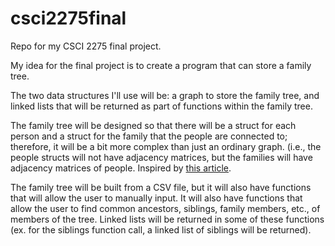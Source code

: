 # csci2275final
Repo for my CSCI 2275 final project.

My idea for the final project is to create a program that can store a family tree. 

The two data structures I'll use will be:  a graph to store the family tree, and linked lists that will be returned as part of functions within the family tree. 

The family tree will be designed so that there will be a struct for each person and a struct for the family that the people are connected to; therefore, it will be a bit more complex than just an ordinary graph. (i.e., the people structs will not have adjacency matrices, but the families will have adjacency matrices of people. Inspired by [this article](https://medium.com/@bigomega/building-my-family-tree-ef0be1fba775).

The family tree will be built from a CSV file, but it will also have functions that will allow the user to manually input. It will also have functions that allow the user to find common ancestors, siblings, family members, etc., of members of the tree. Linked lists will be returned in some of these functions (ex. for the siblings function call, a linked list of siblings will be returned). 


